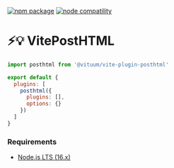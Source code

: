 <a href="https://npmjs.com/package/@vituum/vite-plugin-posthtml"><img src="https://img.shields.io/npm/v/@vituum/vite-plugin-posthtml.svg" alt="npm package"></a>
<a href="https://nodejs.org/en/about/releases/"><img src="https://img.shields.io/node/v/@vituum/vite-plugin-posthtml.svg" alt="node compatility"></a>

# ⚡️💡 VitePostHTML

```js
import posthtml from '@vituum/vite-plugin-posthtml'

export default {
  plugins: [
    posthtml({ 
      plugins: [],
      options: {}
    })
  ]
}
```

### Requirements

- [Node.js LTS (16.x)](https://nodejs.org/en/download/)

